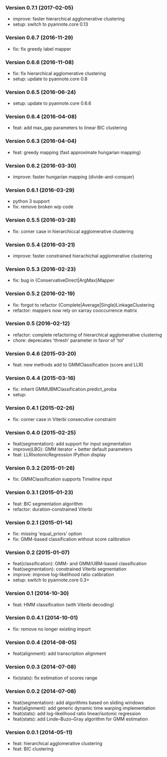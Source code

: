 ### Version 0.7.1 (2017-02-05)

  - improve: faster hierarchical agglomerative clustering
  - setup: switch to pyannote.core 0.13

### Version 0.6.7 (2016-11-29)

  - fix: fix greedy label mapper

### Version 0.6.6 (2016-11-08)

 - fix: fix hierarchical agglomerative clustering
 - setup: update to pyannote.core 0.8

### Version 0.6.5 (2016-06-24)

  - setup: update to pyannote.core 0.6.6

### Version 0.6.4 (2016-04-08)

  - feat: add max_gap parameters to linear BIC clustering

### Version 0.6.3 (2016-04-04)

  - feat: greedy mapping (fast approximate hungarian mapping)

### Version 0.6.2 (2016-03-30)

  - improve: faster hungarian mapping (divide-and-conquer)

### Version 0.6.1 (2016-03-29)

  - python 3 support
  - fix: remove broken wip code

### Version 0.5.5 (2016-03-28)

  - fix: corner case in hierarchiccal agglomerative clustering

### Version 0.5.4 (2016-03-21)

  - improve: faster constrained hierachichal agglomerative clustering

### Version 0.5.3 (2016-02-23)

  - fix: bug in {ConservativeDirect|ArgMax}Mapper

### Version 0.5.2 (2016-02-19)

  - fix: forgot to refactor {Complete|Average|Single}LinkageClustering
  - refactor: mappers now rely on xarray cooccurrence matrix

### Version 0.5 (2016-02-12)

  - refactor: complete refactoring of hierarchical agglomerative clustering
  - chore: deprecates 'thresh' parameter in favor of 'tol'

### Version 0.4.6 (2015-03-20)

  - feat: new methods add to GMMClassification (score and LLR)

### Version 0.4.4 (2015-03-16)

  - fix: inherit GMMUBMClassification.predict_proba
  - setup:

### Version 0.4.1 (2015-02-26)

  - fix: corner case in Viterbi consecutive constraint

### Version 0.4.0 (2015-02-25)

 - feat(segmentation): add support for input segmentation
 - improve(LBG): GMM iterator + better default parameters
 - feat: LLRIsotonicRegression IPython display

### Version 0.3.2 (2015-01-26)

  - fix: GMMClassification supports Timeline input

### Version 0.3.1 (2015-01-23)

  - feat: BIC segmentation algorithm
  - refactor: duration-constrained Viterbi

### Version 0.2.1 (2015-01-14)

  - fix: missing 'equal_priors' option
  - fix: GMM-based classification without score calibration

### Version 0.2 (2015-01-07)

  - feat(classification): GMM- and GMM/UBM-based classification
  - feat(segmentation): constrained Viterbi segmentation
  - improve: improve log-likelihood ratio calibration
  - setup: switch to pyannote.core 0.3+

### Version 0.1 (2014-10-30)

  - feat: HMM classification (with Viterbi decoding)

### Version 0.0.4.1 (2014-10-01)

  - fix: remove no longer existing import

### Version 0.0.4 (2014-08-05)

  - feat(alignment): add transcription alignment

### Version 0.0.3 (2014-07-08)

  - fix(stats): fix estimation of scores range

### Version 0.0.2 (2014-07-08)

  - feat(segmentation): add algorithms based on sliding windows
  - feat(alignment): add generic dynamic time warping implementation
  - feat(stats): add log-likelihood ratio linear/isotonic regression
  - feat(stats): add Linde–Buzo–Gray algorithm for GMM estimation

### Version 0.0.1 (2014-05-11)

  - feat: hierarchical agglomerative clustering
  - feat: BIC clustering
